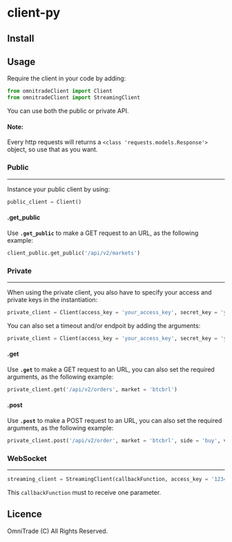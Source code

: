 # client-py

## Install



## Usage

Require the client in your code by adding:


```python
from omnitradeClient import Client
from omnitradeClient import StreamingClient
```

You can use both the public or private API.
#### Note:

Every http requests will returns a `<class 'requests.models.Response'>` object, so use that as you want.

### Public
------

Instance your public client by using:

```python
public_client = Client()
```

#### .get_public

Use **`.get_public`** to make a GET request to an URL, as the following example:

```python
client_public.get_public('/api/v2/markets')
```

### Private
------

When using the private client, you also have to specify your access and private keys in the instantiation:

```python
private_client = Client(access_key = 'your_access_key', secret_key = 'your_secret_key')
```

You can also set a timeout and/or endpoit by adding the arguments:

```python
private_client = Client(access_key = 'your_access_key', secret_key = 'your_secret_key', timeout = 60, endpoint = 'https://omnitrade.io/')
```
#### .get

Use **`.get`** to make a GET request to an URL, you can also set the required arguments, as the following example:

```python
private_client.get('/api/v2/orders', market = 'btcbrl')
```

#### .post

Use **`.post`** to make a POST request to an URL, you can also set the required arguments, as the following example:

```python
private_client.post('/api/v2/order', market = 'btcbrl', side = 'buy', volume = '0.42', price = '4200.0')
```

### WebSocket
------ 

```python
streaming_client = StreamingClient(callbackFunction, access_key = '123456', secret_key = '123412')
```

This `callbackFunction` must to receive one parameter.

## Licence

OmniTrade (C) All Rights Reserved.
